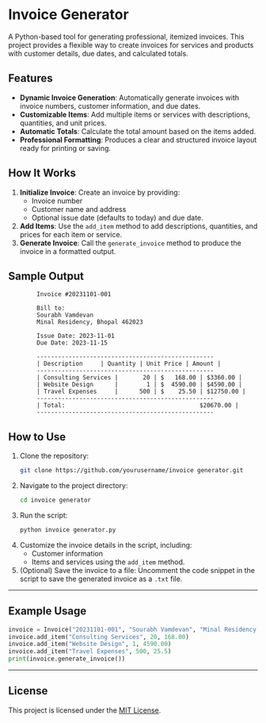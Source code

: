 



# Invoice Generator

A Python-based tool for generating professional, itemized invoices. This project provides a flexible way to create invoices for services and products with customer details, due dates, and calculated totals.



## Features

- **Dynamic Invoice Generation**: Automatically generate invoices with invoice numbers, customer information, and due dates.
- **Customizable Items**: Add multiple items or services with descriptions, quantities, and unit prices.
- **Automatic Totals**: Calculate the total amount based on the items added.
- **Professional Formatting**: Produces a clear and structured invoice layout ready for printing or saving.



## How It Works

1. **Initialize Invoice**: Create an invoice by providing:
   - Invoice number
   - Customer name and address
   - Optional issue date (defaults to today) and due date.
2. **Add Items**: Use the `add_item` method to add descriptions, quantities, and prices for each item or service.
3. **Generate Invoice**: Call the `generate_invoice` method to produce the invoice in a formatted output.



## Sample Output

```
        Invoice #20231101-001

        Bill to:
        Sourabh Vamdevan
        Minal Residency, Bhopal 462023

        Issue Date: 2023-11-01
        Due Date: 2023-11-15

        --------------------------------------------------
        | Description     | Quantity | Unit Price | Amount |
        --------------------------------------------------
        | Consulting Services |       20 | $   168.00 | $3360.00 |
        | Website Design      |        1 | $  4590.00 | $4590.00 |
        | Travel Expenses     |      500 | $    25.50 | $12750.00 |
        --------------------------------------------------
        | Total:                                      $20670.00 |
        --------------------------------------------------
```





## How to Use

1. Clone the repository:
   ```bash
   git clone https://github.com/yourusername/invoice generator.git
   ```
2. Navigate to the project directory:
   ```bash
   cd invoice generator
   ```
3. Run the script:
   ```bash
   python invoice generator.py
   ```
4. Customize the invoice details in the script, including:
   - Customer information
   - Items and services using the `add_item` method.
5. (Optional) Save the invoice to a file:
   Uncomment the code snippet in the script to save the generated invoice as a `.txt` file.

---

## Example Usage

```python
invoice = Invoice("20231101-001", "Sourabh Vamdevan", "Minal Residency, Bhopal 462023", due_date="2023-11-15")
invoice.add_item("Consulting Services", 20, 168.00)
invoice.add_item("Website Design", 1, 4590.00)
invoice.add_item("Travel Expenses", 500, 25.5)
print(invoice.generate_invoice())
```

---



## License

This project is licensed under the [MIT License](LICENSE).



